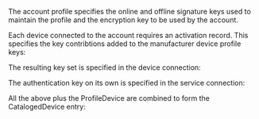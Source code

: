 
The account profile specifies the online and offline signature keys used to maintain the
profile and the encryption key to be used by the account.


Each device connected to the account requires an activation record. This specifies the 
key contribtions added to the manufacturer device profile keys:


The resulting key set is specified in the device connection:


The authentication key on its own is specified in the service connection:



All the above plus the ProfileDevice are combined to form the CatalogedDevice entry:



